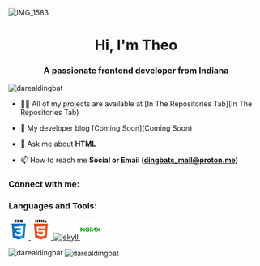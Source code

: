 
![IMG_1583](https://user-images.githubusercontent.com/108444857/193569976-2e7ad6a9-523d-40f8-92fd-9b667af3c8a2.jpeg)
<h1 align="center">Hi, I'm Theo</h1>
<h3 align="center">A passionate frontend developer from Indiana</h3>

<p align="left"> <img src="https://komarev.com/ghpvc/?username=darealdingbat&label=Profile%20views&color=0e75b6&style=plastic" alt="darealdingbat" /> </p>

- 👨‍💻 All of my projects are available at [In The Repositories Tab](In The Repositories Tab)

- 📝 My developer blog [Coming Soon](Coming Soon)

- 💬 Ask me about **HTML**

- 📫 How to reach me **Social or Email (dingbats_mail@proton.me)**

<h3 align="left">Connect with me:</h3>
<p align="left">
</p>

<h3 align="left">Languages and Tools:</h3>
<p align="left"> <a href="https://www.w3schools.com/css/" target="_blank" rel="noreferrer"> <img src="https://raw.githubusercontent.com/devicons/devicon/master/icons/css3/css3-original-wordmark.svg" alt="css3" width="40" height="40"/> </a> <a href="https://www.w3.org/html/" target="_blank" rel="noreferrer"> <img src="https://raw.githubusercontent.com/devicons/devicon/master/icons/html5/html5-original-wordmark.svg" alt="html5" width="40" height="40"/> </a> <a href="https://jekyllrb.com/" target="_blank" rel="noreferrer"> <img src="https://www.vectorlogo.zone/logos/jekyllrb/jekyllrb-icon.svg" alt="jekyll" width="40" height="40"/> </a> <a href="https://www.nginx.com" target="_blank" rel="noreferrer"> <img src="https://raw.githubusercontent.com/devicons/devicon/master/icons/nginx/nginx-original.svg" alt="nginx" width="40" height="40"/> </a> </p>

<p><img align="left" src="https://github-readme-stats.vercel.app/api/top-langs?username=darealdingbat&show_icons=true&theme=tokyonight&locale=en&layout=compact" alt="darealdingbat" /></p>

<p>&nbsp;<img align="center" src="https://github-readme-stats.vercel.app/api?username=darealdingbat&show_icons=true&theme=tokyonight&locale=en" alt="darealdingbat" /></p>


